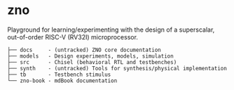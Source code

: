 # zno

Playground for learning/experimenting with the design of a superscalar, 
out-of-order RISC-V (RV32I) microprocessor. 

```
├── docs     - (untracked) ZNO core documentation
├── models   - Design experiments, models, simulation
├── src      - Chisel (behavioral RTL and testbenches)
├── synth    - (untracked) Tools for synthesis/physical implementation
├── tb       - Testbench stimulus
└── zno-book - mdBook documentation
```

